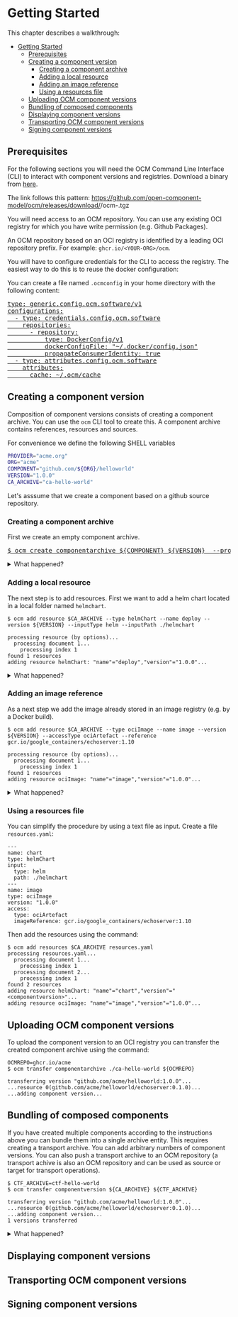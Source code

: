 # Getting Started

This chapter describes a walkthrough:
- [Getting Started](#getting-started)
  - [Prerequisites](#prerequisites)
  - [Creating a component version](#creating-a-component-version)
    - [Creating a component archive](#creating-a-component-archive)
    - [Adding a local resource](#adding-a-local-resource)
    - [Adding an image reference](#adding-an-image-reference)
    - [Using a resources file](#using-a-resources-file)
  - [Uploading OCM component versions](#uploading-ocm-component-versions)
  - [Bundling of composed components](#bundling-of-composed-components)
  - [Displaying component versions](#displaying-component-versions)
  - [Transporting OCM component versions](#transporting-ocm-component-versions)
  - [Signing component versions](#signing-component-versions)

## Prerequisites

For the following sections you will need the OCM Command Line Interface (CLI) to interact with component versions and registries. Download a binary from [here](https://github.com/open-component-model/ocm/releases).

The link follows this pattern: https://github.com/open-component-model/ocm/releases/download/<VERSION>/ocm-<PLATFORM>.tgz

You will need access to an OCM repository. You can use any existing OCI registry for which you have write permission (e.g. Github Packages).

An OCM repository based on an OCI registry is identified by a leading OCI repository prefix. For example: `ghcr.io/<YOUR-ORG>/ocm`.

You will have to configure credentials for the CLI to access the registry. The easiest way to do this is to reuse the docker configuration:

You can create a file named `.ocmconfig` in your home directory with the following content:

<a href='.ocmconfig'>
<pre>
type: generic.config.ocm.software/v1
configurations:
  - type: credentials.config.ocm.software
    repositories:
      - repository:
          type: DockerConfig/v1
          dockerConfigFile: "~/.docker/config.json"
          propagateConsumerIdentity: true
  - type: attributes.config.ocm.software
    attributes:
      cache: ~/.ocm/cache
</pre>
</a>

## Creating a component version

Composition of component versions consists of creating a component archive. You can use the `ocm` CLI tool to create this. A component archive contains references, resources and sources.

For convenience we define the following SHELL variables
```bash
PROVIDER="acme.org"
ORG="acme"
COMPONENT="github.com/${ORG}/helloworld"
VERSION="1.0.0"
CA_ARCHIVE="ca-hello-world"
```

Let's asssume that we create a component based on a github source
repository.

### Creating a component archive

First we create an empty component archive.

<a href="https://github.com/open-component-model/ocm/blob/main/docs/reference/ocm_create_componentarchive.md">
<pre>
$ ocm create componentarchive ${COMPONENT} ${VERSION}  --provider ${PROVIDER} --file $CA_ARCHIVE
</pre>
</a>

<details><summary>What happened?</summary>

This command will create the following file structure:
```bash
$ tree ca-hello-world
ca-hello-world
├── blobs
└── component-descriptor.yaml
```

The generated component descriptor is already configured:

```yaml
meta:
  schemaVersion: v2
component:
  name: github.com/acme/helloworld
  version: 1.0.0
  provider: acme.org
  resources: []
  sources: []
  componentReferences: []
```

The [component descriptor](../../specification/elements/README.md#component-descriptor)
is stored as a yaml file named `component-descriptor.yaml`. It describes the content of a component version.

By default a directory structure is created. Using the option `--type` you can select other target formats (tar, tgz).

</details>

### Adding a local resource

The next step is to add resources. First we want to add a helm chart located in a local folder named `helmchart`.

```
$ ocm add resource $CA_ARCHIVE --type helmChart --name deploy --version ${VERSION} --inputType helm --inputPath ./helmchart

processing resource (by options)...
  processing document 1...
    processing index 1
found 1 resources
adding resource helmChart: "name"="deploy","version"="1.0.0"...
```
<details><summary>What happened?</summary>
The generated file structure then is:

```shell
$ tree ca-hello-world
ca-hello-world
├── blobs
│   └── sha256.60bfd05083f81f2841657e24410d3ba25e4bcc3e3c927da7e1811e775116a74d
└── component-descriptor.yaml
```

The added blob contains the packaged helm chart and the blob is referenced in the component descriptor:

```yaml
meta:
  schemaVersion: v2
component:
  name: github.com/acme/helloworld
  version: 1.0.0
  provider: acme.org
  resources:
  - access:
      localReference: sha256.60bfd05083f81f2841657e24410d3ba25e4bcc3e3c927da7e1811e775116a74d
      mediaType: application/vnd.oci.image.manifest.v1+tar+gzip
      referenceName: github.com/acme/helloworld/echoserver:0.1.0
      type: localBlob
    name: deploy
    relation: local
    type: helmChart
    version: 1.0.0
  sources: []
  componentReferences: []
```
Because we use content from the local environment it is directly packaged in the component archive using the [access method](../../specification/elements/README.md#artifact-access) [`local`](../../appendix/B/localBlob.md).
</details>

### Adding an image reference

As a next step we add the image already stored in an image registry (e.g. by a Docker build).

```
$ ocm add resource $CA_ARCHIVE --type ociImage --name image --version ${VERSION} --accessType ociArtefact --reference gcr.io/google_containers/echoserver:1.10

processing resource (by options)...
  processing document 1...
    processing index 1
found 1 resources
adding resource ociImage: "name"="image","version"="1.0.0"...

```
<details><summary>What happened?</summary>
The component descriptor now has the content:

```yaml
meta:
  schemaVersion: v2
component:
  name: github.com/acme/helloworld
  version: 1.0.0
  provider: acme.org
  resources:
  - access:
      localReference: sha256.60bfd05083f81f2841657e24410d3ba25e4bcc3e3c927da7e1811e775116a74d
      mediaType: application/vnd.oci.image.manifest.v1+tar+gzip
      referenceName: github.com/acme/helloworld/echoserver:0.1.0
      type: localBlob
    name: deploy
    relation: local
    type: helmChart
    version: 1.0.0
  - access:
      imageReference: gcr.io/google_containers/echoserver:1.10
      type: ociArtefact
    name: image
    relation: external
    type: ociImage
    version: 1.0.0
  sources: []
  componentReferences: []
  repositoryContexts: []
```
</details>

### Using a resources file

You can simplify the procedure by using a text file as input. Create a file `resources.yaml`:

```
---
name: chart
type: helmChart
input:
  type: helm
  path: ./helmchart
---
name: image
type: ociImage
version: "1.0.0"
access:
  type: ociArtefact
  imageReference: gcr.io/google_containers/echoserver:1.10
```

Then add the resources using the command:

```shell
$ ocm add resources $CA_ARCHIVE resources.yaml
processing resources.yaml...
  processing document 1...
    processing index 1
  processing document 2...
    processing index 1
found 2 resources
adding resource helmChart: "name"="chart","version"="<componentversion>"...
adding resource ociImage: "name"="image","version"="1.0.0"...
```

## Uploading OCM component versions
To upload the component version to an OCI registry you can transfer the created component archive using the command:

```shell
OCMREPO=ghcr.io/acme
$ ocm transfer componentarchive ./ca-hello-world ${OCMREPO}

transferring version "github.com/acme/helloworld:1.0.0"...
...resource 0(github.com/acme/helloworld/echoserver:0.1.0)...
...adding component version...
```
## Bundling of composed components

If you have created multiple components according to the instructions above you can bundle
them into a single archive entity. This requires creating a transport archive. You can add
arbitrary numbers of component versions. You can also push a transport archive to an OCM
repository (a transport achive is also an OCM repository and can be used as source or target
for transport operations).

```shell
$ CTF_ARCHIVE=ctf-hello-world
$ ocm transfer componentversion ${CA_ARCHIVE} ${CTF_ARCHIVE}

transferring version "github.com/acme/helloworld:1.0.0"...
...resource 0(github.com/acme/helloworld/echoserver:0.1.0)...
...adding component version...
1 versions transferred
```

<details><summary>What happened?</summary>
The created transport archive contains an index file `artifact-index.json` and a `blobs`
directory. The index file contains the list of component version artifacts in this
archive. The component artifacts are stored in OCI format. The component descriptor is
now stored as a blob. It can be identified by its content type `application/vnd.ocm.software.component-descriptor.v2+yaml+tar`.

```shell
$ tree ${CTF_ARCHIVE}
ctf-hello-world
├── artefact-index.json
└── blobs
    ├── sha256.378a171e7a1bcecc19b7fd4a330161a9d91550486dad668c78d08e590ef245e7
    ├── sha256.4f2080d8d41d2b52182f325f4f42d91e2581e3f2299f4f8631196801773ba869
    ├── sha256.63dc40246a604ef503f0361e14216ab7e002912697d09da49f50bba7091549f7
    └── sha256.b9bf66cb07b129d12956392dff6110874c37a1b06ed8dde88881f6de971ff293

$ jq . ${CTF_ARCHIVE}/artefact-index.json
{
  "schemaVersion": 1,
  "artefacts": [
    {
      "repository": "component-descriptors/github.com/acme/helloworld",
      "tag": "1.0.0",
      "digest": "sha256:63dc40246a604ef503f0361e14216ab7e002912697d09da49f50bba7091549f7"
    }
  ]
}

$ jq . ${CTF_ARCHIVE}/blobs/sha256.63dc40246a604ef503f0361e14216ab7e002912697d09da49f50bba7091549f7
{
  "schemaVersion": 2,
  "mediaType": "application/vnd.oci.image.manifest.v1+json",
  "config": {
    "mediaType": "application/vnd.ocm.software.component.config.v1+json",
    "digest": "sha256:b9bf66cb07b129d12956392dff6110874c37a1b06ed8dde88881f6de971ff293",
    "size": 201
  },
  "layers": [
    {
      "mediaType": "application/vnd.ocm.software.component-descriptor.v2+yaml+tar",
      "digest": "sha256:4f2080d8d41d2b52182f325f4f42d91e2581e3f2299f4f8631196801773ba869",
      "size": 2560
    },
    {
      "mediaType": "application/vnd.oci.image.manifest.v1+tar+gzip",
      "digest": "sha256:378a171e7a1bcecc19b7fd4a330161a9d91550486dad668c78d08e590ef245e7",
      "size": 4747
    }
  ]
}
```

```shell
$ tar xvf ctf-hello-world/blobs/sha256.4f2080d8d41d2b52182f325f4f42d91e2581e3f2299f4f8631196801773ba869 -O - component-descriptor.yaml

component:
  componentReferences: []
  name: github.com/acme/helloworld
  provider: acme.org
  repositoryContexts: []
  resources:
  - access:
      localReference: sha256:378a171e7a1bcecc19b7fd4a330161a9d91550486dad668c78d08e590ef245e7
      mediaType: application/vnd.oci.image.manifest.v1+tar+gzip
      referenceName: github.com/acme/helloworld/echoserver:0.1.0
      type: localBlob
    name: chart
    relation: local
    type: helmChart
    version: 1.0.0
  - access:
      imageReference: gcr.io/google_containers/echoserver:1.10
      type: ociArtefact
    name: image
    relation: external
    type: ociImage
    version: 1.0.0
  sources: []
  version: 1.0.0
meta:
  schemaVersion: v2
```

</details>

## Displaying component versions

## Transporting OCM component versions

## Signing component versions